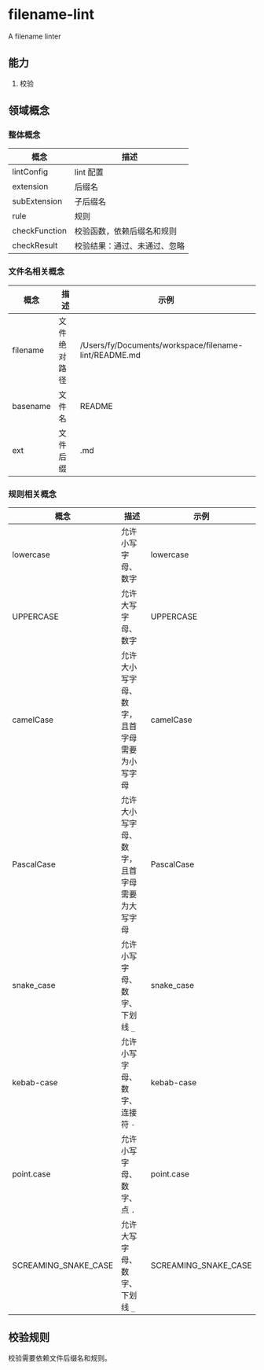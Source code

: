 # filename-lint

A filename linter

## 能力

1. 校验

## 领域概念

### 整体概念

| 概念          | 描述                         |
| ------------- | ---------------------------- |
| lintConfig    | lint 配置                    |
| extension     | 后缀名                       |
| subExtension  | 子后缀名                     |
| rule          | 规则                         |
| checkFunction | 校验函数，依赖后缀名和规则   |
| checkResult   | 校验结果：通过、未通过、忽略 |

### 文件名相关概念

| 概念     | 描述         | 示例                                                  |
| -------- | ------------ | ----------------------------------------------------- |
| filename | 文件绝对路径 | /Users/fy/Documents/workspace/filename-lint/README.md |
| basename | 文件名       | README                                                |
| ext      | 文件后缀     | .md                                                   |

### 规则相关概念

| 概念                 | 描述                                         | 示例                 |
| -------------------- | -------------------------------------------- | -------------------- |
| lowercase            | 允许小写字母、数字                           | lowercase            |
| UPPERCASE            | 允许大写字母、数字                           | UPPERCASE            |
| camelCase            | 允许大小写字母、数字，且首字母需要为小写字母 | camelCase            |
| PascalCase           | 允许大小写字母、数字，且首字母需要为大写字母 | PascalCase           |
| snake_case           | 允许小写字母、数字、下划线 `_`               | snake_case           |
| kebab-case           | 允许小写字母、数字、连接符 `-`               | kebab-case           |
| point.case           | 允许小写字母、数字、点 `.`                   | point.case           |
| SCREAMING_SNAKE_CASE | 允许大写字母、数字、下划线 `_`               | SCREAMING_SNAKE_CASE |

## 校验规则

校验需要依赖文件后缀名和规则。
